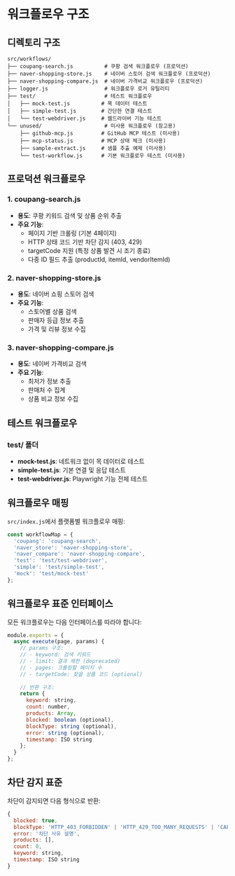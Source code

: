 # 워크플로우 구조

## 디렉토리 구조

```
src/workflows/
├── coupang-search.js          # 쿠팡 검색 워크플로우 (프로덕션)
├── naver-shopping-store.js    # 네이버 스토어 검색 워크플로우 (프로덕션)
├── naver-shopping-compare.js  # 네이버 가격비교 워크플로우 (프로덕션)
├── logger.js                  # 워크플로우 로거 유틸리티
├── test/                      # 테스트 워크플로우
│   ├── mock-test.js          # 목 데이터 테스트
│   ├── simple-test.js        # 간단한 연결 테스트
│   └── test-webdriver.js     # 웹드라이버 기능 테스트
└── unused/                    # 미사용 워크플로우 (참고용)
    ├── github-mcp.js         # GitHub MCP 테스트 (미사용)
    ├── mcp-status.js         # MCP 상태 체크 (미사용)
    ├── sample-extract.js     # 샘플 추출 예제 (미사용)
    └── test-workflow.js      # 기본 워크플로우 테스트 (미사용)
```

## 프로덕션 워크플로우

### 1. coupang-search.js
- **용도**: 쿠팡 키워드 검색 및 상품 순위 추출
- **주요 기능**:
  - 페이지 기반 크롤링 (기본 4페이지)
  - HTTP 상태 코드 기반 차단 감지 (403, 429)
  - targetCode 지원 (특정 상품 발견 시 조기 종료)
  - 다중 ID 필드 추출 (productId, itemId, vendorItemId)

### 2. naver-shopping-store.js
- **용도**: 네이버 쇼핑 스토어 검색
- **주요 기능**:
  - 스토어별 상품 검색
  - 판매자 등급 정보 추출
  - 가격 및 리뷰 정보 수집

### 3. naver-shopping-compare.js
- **용도**: 네이버 가격비교 검색
- **주요 기능**:
  - 최저가 정보 추출
  - 판매처 수 집계
  - 상품 비교 정보 수집

## 테스트 워크플로우

### test/ 폴더
- **mock-test.js**: 네트워크 없이 목 데이터로 테스트
- **simple-test.js**: 기본 연결 및 응답 테스트
- **test-webdriver.js**: Playwright 기능 전체 테스트

## 워크플로우 매핑

`src/index.js`에서 플랫폼별 워크플로우 매핑:

```javascript
const workflowMap = {
  'coupang': 'coupang-search',
  'naver_store': 'naver-shopping-store',
  'naver_compare': 'naver-shopping-compare',
  'test': 'test/test-webdriver',
  'simple': 'test/simple-test',
  'mock': 'test/mock-test'
};
```

## 워크플로우 표준 인터페이스

모든 워크플로우는 다음 인터페이스를 따라야 합니다:

```javascript
module.exports = {
  async execute(page, params) {
    // params 구조:
    // - keyword: 검색 키워드
    // - limit: 결과 제한 (deprecated)
    // - pages: 크롤링할 페이지 수
    // - targetCode: 찾을 상품 코드 (optional)
    
    // 반환 구조:
    return {
      keyword: string,
      count: number,
      products: Array,
      blocked: boolean (optional),
      blockType: string (optional),
      error: string (optional),
      timestamp: ISO string
    };
  }
};
```

## 차단 감지 표준

차단이 감지되면 다음 형식으로 반환:

```javascript
{
  blocked: true,
  blockType: 'HTTP_403_FORBIDDEN' | 'HTTP_429_TOO_MANY_REQUESTS' | 'CAPTCHA' | 'UNKNOWN',
  error: '차단 사유 설명',
  products: [],
  count: 0,
  keyword: string,
  timestamp: ISO string
}
```
